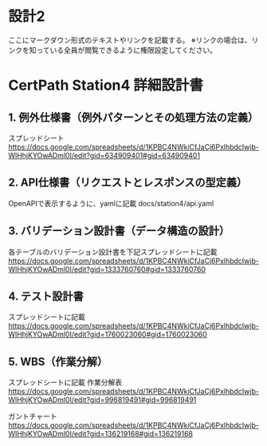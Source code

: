 # 設計2
ここにマークダウン形式のテキストやリンクを記載する。
※リンクの場合は、リンクを知っている全員が閲覧できるように権限設定してください。

# CertPath Station4 詳細設計書

## 1. 例外仕様書（例外パターンとその処理方法の定義）
スプレッドシート
https://docs.google.com/spreadsheets/d/1KPBC4NWkiCfJaCj6PxlhbdcIwjb-WlHhjKYOwADml0I/edit?gid=634909401#gid=634909401

## 2. API仕様書（リクエストとレスポンスの型定義）
OpenAPIで表示するように、yamlに記載
docs/station4/api.yaml

## 3. バリデーション設計書（データ構造の設計）
各テーブルのバリデーション設計書を下記スプレッドシートに記載
https://docs.google.com/spreadsheets/d/1KPBC4NWkiCfJaCj6PxlhbdcIwjb-WlHhjKYOwADml0I/edit?gid=1333760760#gid=1333760760

## 4. テスト設計書
スプレッドシートに記載
https://docs.google.com/spreadsheets/d/1KPBC4NWkiCfJaCj6PxlhbdcIwjb-WlHhjKYOwADml0I/edit?gid=1760023060#gid=1760023060

## 5. WBS（作業分解）
スプレッドシートに記載
作業分解表
https://docs.google.com/spreadsheets/d/1KPBC4NWkiCfJaCj6PxlhbdcIwjb-WlHhjKYOwADml0I/edit?gid=996819491#gid=996819491

ガントチャート
https://docs.google.com/spreadsheets/d/1KPBC4NWkiCfJaCj6PxlhbdcIwjb-WlHhjKYOwADml0I/edit?gid=136219168#gid=136219168

